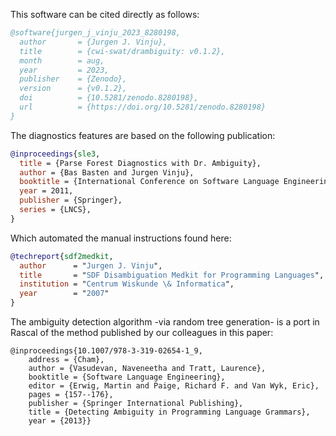 This software can be cited directly as follows:

```bibtex
@software{jurgen_j_vinju_2023_8280198,
  author       = {Jurgen J. Vinju},
  title        = {cwi-swat/drambiguity: v0.1.2},
  month        = aug,
  year         = 2023,
  publisher    = {Zenodo},
  version      = {v0.1.2},
  doi          = {10.5281/zenodo.8280198},
  url          = {https://doi.org/10.5281/zenodo.8280198}
}
```

The diagnostics features are based on the following publication:

```bibtex
@inproceedings{sle3,
  title = {Parse Forest Diagnostics with Dr. Ambiguity},
  author = {Bas Basten and Jurgen Vinju},
  booktitle = {International Conference on Software Language Engineering (SLE)},
  year = 2011,
  publisher = {Springer},
  series = {LNCS},
}
```

Which automated the manual instructions found here:
```bibtex
@techreport{sdf2medkit,
  author      = "Jurgen J. Vinju",
  title       = "SDF Disambiguation Medkit for Programming Languages",
  institution = "Centrum Wiskunde \& Informatica",
  year        = "2007"
}
```

The ambiguity detection algorithm -via random tree generation- is a port in Rascal of the method published
by our colleagues in this paper:
```
@inproceedings{10.1007/978-3-319-02654-1_9,
	address = {Cham},
	author = {Vasudevan, Naveneetha and Tratt, Laurence},
	booktitle = {Software Language Engineering},
	editor = {Erwig, Martin and Paige, Richard F. and Van Wyk, Eric},
	pages = {157--176},
	publisher = {Springer International Publishing},
	title = {Detecting Ambiguity in Programming Language Grammars},
	year = {2013}}
```
